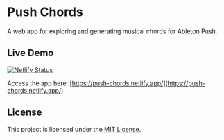 # Push Chords

A web app for exploring and generating musical chords for Ableton Push.

## Live Demo

[![Netlify Status](https://api.netlify.com/api/v1/badges/d72be833-f520-4fe0-9723-d6e32080f3b1/deploy-status)](https://app.netlify.com/projects/push-chords/deploys)

Access the app here: [https://push-chords.netlify.app/](https://push-chords.netlify.app/)

## License

This project is licensed under the [MIT License](LICENSE).
